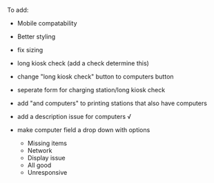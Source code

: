 To add:
- Mobile compatability
- Better styling
- fix sizing
- long kiosk check (add a check determine this)

- change "long kiosk check" button to computers button
- seperate form for charging station/long kiosk check
- add "and computers" to printing stations that also have computers
- add a description issue for computers √
- make computer field a drop down with options
  - Missing items
  - Network
  - Display issue
  - All good
  - Unresponsive
